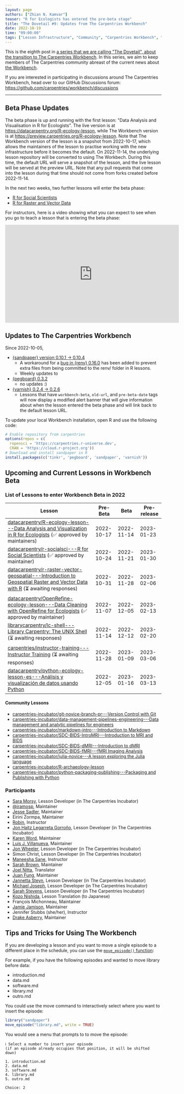 ```yaml
---
layout: page
authors: ["Zhian N. Kamvar"]
teaser: "R for Ecologists has entered the pre-beta stage"
title: "The Dovetail #9: Updates from The Carpentries Workbench"
date: 2022-10-19
time: "09:00:00"
tags: ["Lesson Infrastructure", "Community", "Carpentries Workbench", "Beta", "Dovetail"]
---
```


This is the eighth post in [a series that we are calling "The Dovetail",
about the transition to The Carpentries Workbench](https://carpentries.org/posts-by-tags/#blog-tag-dovetail).
In this series, we aim to keep members of The Carpentries community abreast of
the current news about [the Workbench](https://carpentries.github.io/workbench). 

If you are interested in participating in discussions around The Carpentries
Workbench, head over to our GitHub Discussions forum: <https://github.com/carpentries/workbench/discussions>

---

## Beta Phase Updates

The beta phase is up and running with the first lesson: "Data Analysis and
Visualisation in R for Ecologists". The live version is at
<https://datacarpentry.org/R-ecology-lesson>, while The Workbench version is at
<https://preview.carpentries.org/R-ecology-lesson>. Note that The Workbench
version of the lesson is a snapshot from 2022-10-17, which allows the
maintainers of the lesson to practise working with the new infrastructure before
it becomes the default. On 2022-11-14, the underlying lesson repository will
be converted to using The Workbech. During this time, the default URL will serve
a snapshot of the lesson, and the live lesson will be served at the preview URL.
Note that any pull requests that come into the lesson during that time should
not come from forks created before 2022-11-14. 

In the next two weeks, two further lessons will enter the beta phase:

 - [R for Social Scientists](https://datacarpentry.org/r-socialsci)
 - [R for Raster and Vector Data](https://datacarpentry.org/r-raster-vector-geospatial/)

For instructors, here is a video showing what you can expect to see when you go
to teach a lesson that is entering the beta phase:

<iframe width="560" height="315" src="https://www.youtube.com/embed/B3J9eJ6TUwY" title="YouTube video player" frameborder="0" allow="accelerometer; autoplay; clipboard-write; encrypted-media; gyroscope; picture-in-picture" allowfullscreen></iframe>

## Updates to The Carpentries Workbench

Since 2022-10-05, 

 - [{sandpaper} version 0.10.1 -> 0.10.4](https://carpentries.github.io/sandpaper/news/index.html#sandpaper-0104)
   - A workaround for a [bug in {renv} 0.16.0](https://github.com/rstudio/renv/issues/1088) has been added to prevent extra files from being committed to the renv/ folder in R lessons.
   - Weekly updates to 
 - [{pegboard} 0.3.2](https://carpentries.github.io/pegboard/news/index.html#pegboard-032)
   - no updates :)
 - [{varnish} 0.2.4 -> 0.2.6](https://carpentries.github.io/varnish/news/index.html#varnish-026)
   - Lessons that have `workbench-beta`, `old-url`, and `pre-beta-date` tags
     will now display a modified alert banner that will give information about
     when the lesson entered the beta phase and will link back to the default
     lesson URL.

To update your local Workbench installation, open R and use the following code:

```r
# Enable repository from carpentries
options(repos = c(
  ropensci = 'https://carpentries.r-universe.dev',
  CRAN = 'https://cloud.r-project.org'))
# Download and install sandpaper in R
install.packages(c('tinkr', 'pegboard', 'sandpaper', 'varnish'))
```

## Upcoming and Current Lessons in Workbench Beta

### List of Lessons to enter Workbench Beta in 2022

| Lesson                                                   | Pre-Beta   | Beta       | Pre-release |
| -------------------------------------------------------- | ---------- | ---------- | ----------- |
| [datacarpentry/R-ecology-lesson---Data Analysis and Visualization in R for Ecologists](https://github.com/datacarpentry/R-ecology-lesson/discussions/799) (✅ approved by maintainers)      | 2022-10-17 | 2022-11-14 | 2023-01-23  |
| [datacarpentry/r-socialsci---R for Social Scientists](https://github.com/datacarpentry/r-socialsci) (✅ approved by maintainer) | 2022-10-24 | 2022-11-21 | 2023-01-30  |
| [datacarpentry/r-raster-vector-geospatial---Introduction to Geospatial Raster and Vector Data with R](https://github.com/datacarpentry/r-raster-vector-geospatial/issues/369) (⏳ awaiting responses) | 2022-10-31 | 2022-11-28 | 2023-02-06  |
| [datacarpentry/OpenRefine-ecology-lesson---Data Cleaning with OpenRefine for Ecologists](https://github.com/datacarpentry/OpenRefine-ecology-lesson) (✅ approved by maintainer) | 2022-11-07 | 2022-12-05 | 2023-02-13  |
| [librarycarpentry/lc-shell---Library Carpentry: The UNIX Shell](https://github.com/librarycarpentry/lc-shell) (⏳ awaiting responses) | 2022-11-14 | 2022-12-12 | 2023-02-20  |
| [carpentries/instructor-training---Instructor Training](https://github.com/carpentries/instructor-training/issues/1396) (⏳ awaiting responses) | 2022-11-28 | 2023-01-09 | 2023-03-06  |
| [datacarpentry/python-ecology-lesson-es---Análisis y visualización de datos usando Python](https://github.com/datacarpentry/python-ecology-lesson-es) | 2022-12-05 | 2023-01-16 | 2023-03-13  |


#### Community Lessons

 - [carpentries-incubator/git-novice-branch-pr---Version Control with Git](https://github.com/carpentries-incubator/git-novice-branch-pr)
 - [carpentries-incubator/data-management-pipelines-engineering---Data management and analytic pipelines for engineers](https://github.com/carpentries-incubator/data-management-pipelines-engineering)
 - [carpentries-incubator/markdown-intro---Introduction to Markdown](https://github.com/carpentries-incubator/markdown-intro)
 - [carpentries-incubator/SDC-BIDS-IntroMRI---Introduction to MRI and BIDS](https://github.com/carpentries-incubator/SDC-BIDS-IntroMRI)
 - [carpentries-incubator/SDC-BIDS-dMRI---Introduction to dMRI](https://github.com/carpentries-incubator/SDC-BIDS-dMRI)
 - [carpentries-incubator/SDC-BIDS-fMRI---fMRI Imaging Analysis](https://github.com/carpentries-incubator/SDC-BIDS-fMRI)
 - [carpentries-incubator/julia-novice---A lesson exploring the Julia language](https://github.com/carpentries-incubator/julia-novice)
 - [carpentries-incubator/R-archaeology-lesson](https://github.com/carpentries-incubator/R-archaeology-lesson/issues/4#issuecomment-1138641684)
 - [carpentries-incubator/python-packaging-publishing---Packaging and Publishing with Python](https://github.com/carpentries-incubator/python-packaging-publishing)

### Participants

 - [Sara Morsy](https://github.com/https://github.com/SaraMorsy/), Lesson Developer (in The Carpentries Incubator)
 - [@iramosp](https://github.com/iramosp), Maintainer
 - [Jesse Sadler](https://github.com/jessesadler/), Maintainer
 - Eirini Zormpa, Maintainer
 - [Robin](https://github.com/longr/), Instructor
 - [Jon Haitz Legarreta Gorroño](https://github.com/jhlegarreta/), Lesson Developer (in The Carpentries Incubator)
 - [Karen Word](https://github.com/karenword/), Maintainer
 - [Luis J. Villanueva](https://github.com/villanueval/), Maintainer
 - [Jon Wheeler](https://github.com/jonathanwheeler01/), Lesson Developer (in The Carpentries Incubator)
 - Simon Christ, Lesson Developer (in The Carpentries Incubator)
 - [Maneesha Sane](https://github.com/maneesha/), Instructor
 - [Sarah Brown](https://github.com/brownsarahm/), Maintainer
 - [Joel Nitta](https://github.com/joel.nitta/), Translator
 - [Juan Fung](https://github.com/juanfung/), Maintainer
 - [Jannetta Steyn](https://github.com/jsteyn/), Lesson Developer (in The Carpentries Incubator)
 - [Michael Joseph](https://github.com/josephmje/), Lesson Developer (in The Carpentries Incubator)
 - [Sarah Stevens](https://github.com/sstevens2/), Lesson Developer (in The Carpentries Incubator)
 - [Kozo Nishida](https://github.com/kozo2/), Lesson Translation (to Japanese)
 - François Michonneau, Maintainer
 - [Jamie Jamison](https://github.com/jmjamison/), Maintainer
 - Jennifer Stubbs (she/her), Instructor
 - [Drake Asberry](https://github.com/drakeasberry/), Maintainer

## Tips and Tricks for Using The Workbench

If you are developing a lesson and you want to move a single episode to a 
different place in the schedule, you can use the [`move_episode()` function](https://carpentries.github.io/sandpaper/reference/move_episode.html):

For example, if you have the following episodes and wanted to move library before
data:

 - introduction.md
 - data.md
 - software.md
 - library.md
 - outro.md

You could use the move command to interactively select where you want to insert
the episode:

```r
library("sandpaper")
move_episode("library.md", write = TRUE)
```

You would see a menu that prompts to to move the episode: 

```output
ℹ Select a number to insert your episode
(if an episode already occupies that position, it will be shifted down)

1. introduction.md
2. data.md
3. software.md
4. library.md
5. outro.md

Choice: 2
```
